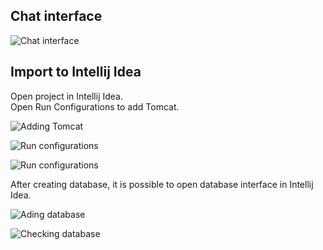 
## Chat interface
![Chat interface](https://github.com/Daply/university-assignments/blob/master/Programming/Java/Studying%20Practice/pictures_for_readme/chat.png)

## Import to Intellij Idea

Open project in Intellij Idea.<br>
Open Run Configurations to add Tomcat.<br>

![Adding Tomcat](https://github.com/Daply/university-assignments/blob/master/Programming/Java/Studying%20Practice/pictures_for_readme/adding_tomcat_in_intellij_idea.png)

![Run configurations](https://github.com/Daply/university-assignments/blob/master/Programming/Java/Studying%20Practice/pictures_for_readme/run_configurations_in_intellij_idea.png)

![Run configurations](https://github.com/Daply/university-assignments/blob/master/Programming/Java/Studying%20Practice/pictures_for_readme/run_configurations_in_intellij_idea_context.png)

After creating database, it is possible to open database interface in Intellij Idea.<br>

![Ading database](https://github.com/Daply/university-assignments/blob/master/Programming/Java/Studying%20Practice/pictures_for_readme/adding_database_in_intellij.png)

![Checking database](https://github.com/Daply/university-assignments/blob/master/Programming/Java/Studying%20Practice/pictures_for_readme/check_database_connection_in_intellij.png)
